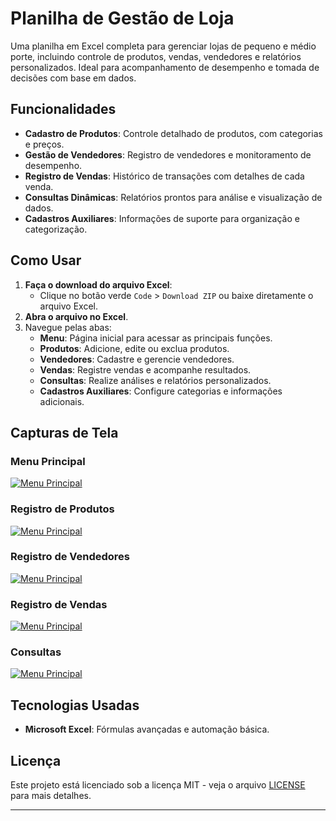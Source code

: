 # Planilha de Gestão de Loja

Uma planilha em Excel completa para gerenciar lojas de pequeno e médio porte, incluindo controle de produtos, vendas, vendedores e relatórios personalizados. Ideal para acompanhamento de desempenho e tomada de decisões com base em dados.

## Funcionalidades
- **Cadastro de Produtos**: Controle detalhado de produtos, com categorias e preços.
- **Gestão de Vendedores**: Registro de vendedores e monitoramento de desempenho.
- **Registro de Vendas**: Histórico de transações com detalhes de cada venda.
- **Consultas Dinâmicas**: Relatórios prontos para análise e visualização de dados.
- **Cadastros Auxiliares**: Informações de suporte para organização e categorização.

## Como Usar
1. **Faça o download do arquivo Excel**:
   - Clique no botão verde `Code` > `Download ZIP` ou baixe diretamente o arquivo Excel.
2. **Abra o arquivo no Excel**.
3. Navegue pelas abas:
   - **Menu**: Página inicial para acessar as principais funções.
   - **Produtos**: Adicione, edite ou exclua produtos.
   - **Vendedores**: Cadastre e gerencie vendedores.
   - **Vendas**: Registre vendas e acompanhe resultados.
   - **Consultas**: Realize análises e relatórios personalizados.
   - **Cadastros Auxiliares**: Configure categorias e informações adicionais.

## Capturas de Tela
### Menu Principal
[![Menu Principal](link-para-imagem-menu)](https://github.com/tngfx84/Planilha-de-Gestao-Loja/blob/main/menu.PNG)

### Registro de Produtos
[![Menu Principal](link-para-imagem-menu)](https://github.com/tngfx84/Planilha-de-Gestao-Loja/blob/main/produtos.PNG)

### Registro de Vendedores
[![Menu Principal](link-para-imagem-menu)](https://github.com/tngfx84/Planilha-de-Gestao-Loja/blob/main/vendedores.PNG)

### Registro de Vendas
[![Menu Principal](link-para-imagem-menu)](https://github.com/tngfx84/Planilha-de-Gestao-Loja/blob/main/vendas.PNG)

### Consultas
[![Menu Principal](link-para-imagem-menu)](https://github.com/tngfx84/Planilha-de-Gestao-Loja/blob/main/consultas.PNG)

## Tecnologias Usadas
- **Microsoft Excel**: Fórmulas avançadas e automação básica.

## Licença
Este projeto está licenciado sob a licença MIT - veja o arquivo [LICENSE](LICENSE) para mais detalhes.

---
